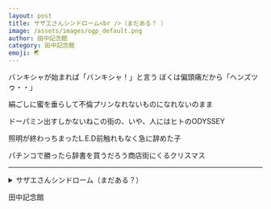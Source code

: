 ```yaml
---
layout: post
title: サザエさんシンドローム<br />（まだある？ ）
image: /assets/images/ogp_default.png
author: 田中記念館
category: 田中記念館
emoji: 🌏
---
```


<div class="tanka-area"><div class="tanka">
<p>バンキシャが始まれば「バンキシャ！」と言う ぼくは偏頭痛だから「ヘンズツゥ・・」</p>
<p>絹ごしに蜜を垂らして不倫プリンなれないものになれないのまま</p>
<p>ドーパミン出すしかないねこの街の、いや、人にはヒトのODYSSEY</p>
<p>照明が終わっちまったL.E.D前触れもなく急に辞めた子</p>
<p>パチンコで勝ったら辞書を買うだろう商店街にくるクリスマス</p></div></div>

---

<details><summary>サザエさんシンドローム（まだある？）</summary>
バンキシャが始まれば「バンキシャ！」と言う ぼくは偏頭痛だから「ヘンズツゥ・・」<br />
絹ごしに蜜を垂らして不倫プリンなれないものになれないのまま<br />
ドーパミン出すしかないねこの街の、いや、人にはヒトのODYSSEY<br />
照明が終わっちまったL.E.D前触れもなく急に辞めた子<br />
パチンコで勝ったら辞書を買うだろう商店街にくるクリスマス<br />
</details>

田中記念館
